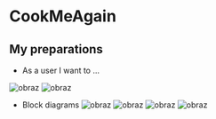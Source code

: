 # CookMeAgain
## My preparations 
* As a user I want to ...

![obraz](https://github.com/kama1990/CookMeAgain/assets/133498822/9b2e0b11-c827-48d5-8eab-efdc4e08dd95)
![obraz](https://github.com/kama1990/CookMeAgain/assets/133498822/fa8462b1-a43b-4eed-a20e-e04e0627e560)

* Block diagrams
![obraz](https://github.com/kama1990/CookMeAgain/assets/133498822/feaa1cd7-057b-4aba-a18e-2993cdf95698) 
![obraz](https://github.com/kama1990/CookMeAgain/assets/133498822/aae72840-1edf-4592-bf9a-1685f18cea6c) 
![obraz](https://github.com/kama1990/CookMeAgain/assets/133498822/8adda5ba-8ede-47e9-a0ce-be93c7470739)
![obraz](https://github.com/kama1990/CookMeAgain/assets/133498822/67c81e26-0614-43b3-9ca3-698286d5eed7)
